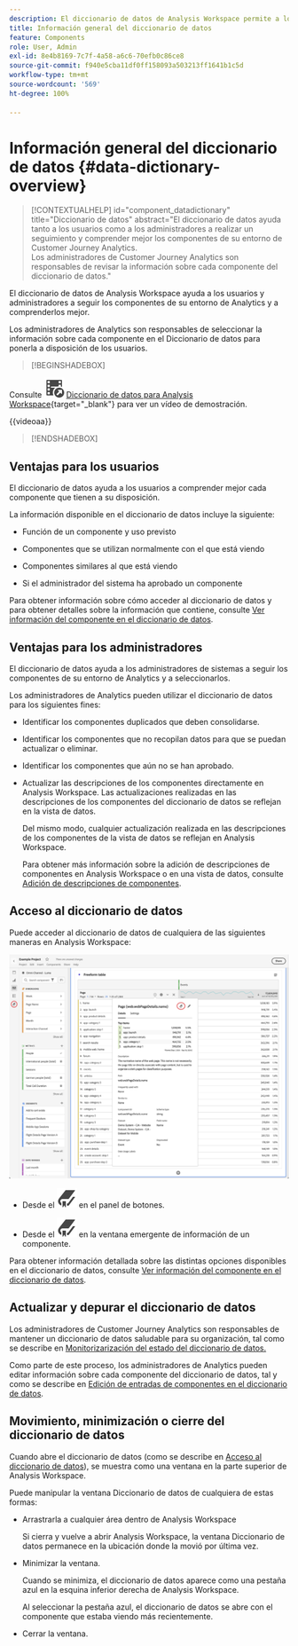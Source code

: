 ```yaml
---
description: El diccionario de datos de Analysis Workspace permite a los usuarios catalogar y realizar un seguimiento de los distintos componentes de Analysis Workspace, incluido su uso previsto, cuáles están aprobados, cuáles son duplicados, etc.
title: Información general del diccionario de datos
feature: Components
role: User, Admin
exl-id: 8e4b8169-7c7f-4a58-a6c6-70efb0c86ce8
source-git-commit: f940e5cba11df0ff158093a503213ff1641b1c5d
workflow-type: tm+mt
source-wordcount: '569'
ht-degree: 100%

---
```


# Información general del diccionario de datos {#data-dictionary-overview}

<!-- markdownlint-disable MD034 -->

>[!CONTEXTUALHELP]
>id="component_datadictionary"
>title="Diccionario de datos"
>abstract="El diccionario de datos ayuda tanto a los usuarios como a los administradores a realizar un seguimiento y comprender mejor los componentes de su entorno de Customer Journey Analytics. <br/>Los administradores de Customer Journey Analytics son responsables de revisar la información sobre cada componente del diccionario de datos."

<!-- markdownlint-enable MD034 -->


El diccionario de datos de Analysis Workspace ayuda a los usuarios y administradores a seguir los componentes de su entorno de Analytics y a comprenderlos mejor.

Los administradores de Analytics son responsables de seleccionar la información sobre cada componente en el Diccionario de datos para ponerla a disposición de los usuarios.


>[!BEGINSHADEBOX]

Consulte ![VideoCheckedOut](/help/assets/icons/VideoCheckedOut.svg) [Diccionario de datos para Analysis Workspace](https://video.tv.adobe.com/v/3422281/?captions=spa&quality=12&learn=on){target="_blank"} para ver un vídeo de demostración.

{{videoaa}}

>[!ENDSHADEBOX]



## Ventajas para los usuarios

El diccionario de datos ayuda a los usuarios a comprender mejor cada componente que tienen a su disposición.

La información disponible en el diccionario de datos incluye la siguiente:

* Función de un componente y uso previsto

* Componentes que se utilizan normalmente con el que está viendo

* Componentes similares al que está viendo

* Si el administrador del sistema ha aprobado un componente

Para obtener información sobre cómo acceder al diccionario de datos y para obtener detalles sobre la información que contiene, consulte [Ver información del componente en el diccionario de datos](/help/components/data-dictionary/view-data-dictionary.md).

## Ventajas para los administradores

El diccionario de datos ayuda a los administradores de sistemas a seguir los componentes de su entorno de Analytics y a seleccionarlos.

Los administradores de Analytics pueden utilizar el diccionario de datos para los siguientes fines:

* Identificar los componentes duplicados que deben consolidarse.

* Identificar los componentes que no recopilan datos para que se puedan actualizar o eliminar.

* Identificar los componentes que aún no se han aprobado.

* Actualizar las descripciones de los componentes directamente en Analysis Workspace. Las actualizaciones realizadas en las descripciones de los componentes del diccionario de datos se reflejan en la vista de datos.

  Del mismo modo, cualquier actualización realizada en las descripciones de los componentes de la vista de datos se reflejan en Analysis Workspace.

  Para obtener más información sobre la adición de descripciones de componentes en Analysis Workspace o en una vista de datos, consulte [Adición de descripciones de componentes](/help/components/add-component-descriptions.md).

## Acceso al diccionario de datos

Puede acceder al diccionario de datos de cualquiera de las siguientes maneras en Analysis Workspace:

![Icono del diccionario de datos en el panel izquierdo](assets/data-dictionary-access.png)

* Desde el ![Marcador](/help/assets/icons/Bookmark.svg) en el panel de botones.



* Desde el ![Marcador](/help/assets/icons/Bookmark.svg) en la ventana emergente de información de un componente.


Para obtener información detallada sobre las distintas opciones disponibles en el diccionario de datos, consulte [Ver información del componente en el diccionario de datos](/help/components/data-dictionary/view-data-dictionary.md).

## Actualizar y depurar el diccionario de datos

Los administradores de Customer Journey Analytics son responsables de mantener un diccionario de datos saludable para su organización, tal como se describe en [Monitorizarización del estado del diccionario de datos.](/help/components/data-dictionary/monitor-data-dictionary-health.md)

Como parte de este proceso, los administradores de Analytics pueden editar información sobre cada componente del diccionario de datos, tal y como se describe en [Edición de entradas de componentes en el diccionario de datos](/help/components/data-dictionary/edit-entries-data-dictionary.md).

## Movimiento, minimización o cierre del diccionario de datos

Cuando abre el diccionario de datos (como se describe en [Acceso al diccionario de datos](#access-the-data-dictionary)), se muestra como una ventana en la parte superior de Analysis Workspace.

Puede manipular la ventana Diccionario de datos de cualquiera de estas formas:

* Arrastrarla a cualquier área dentro de Analysis Workspace

  Si cierra y vuelve a abrir Analysis Workspace, la ventana Diccionario de datos permanece en la ubicación donde la movió por última vez. <!--True?-->

* Minimizar la ventana.

  Cuando se minimiza, el diccionario de datos aparece como una pestaña azul en la esquina inferior derecha de Analysis Workspace.

  Al seleccionar la pestaña azul, el diccionario de datos se abre con el componente que estaba viendo más recientemente.

* Cerrar la ventana.
